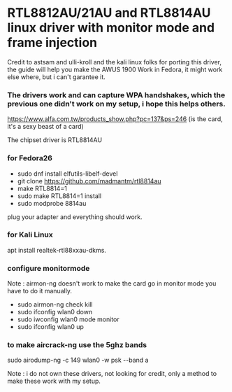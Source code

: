 # RTL8812AU/21AU and RTL8814AU linux driver with monitor mode and frame injection
Credit to astsam and ulli-kroll and the kali linux folks for porting this driver, the guide will help you make the AWUS 1900 Work in Fedora, it might work else where, but i can't garantee it.

### The drivers work and can capture WPA handshakes, which the previous one didn't work on my setup, i hope this helps others.

https://www.alfa.com.tw/products_show.php?pc=137&ps=246 (is the card, it's a sexy beast of a card)

The chipset driver is RTL8814AU

### for Fedora26
* sudo dnf install elfutils-libelf-devel
* git clone https://github.com/madmantm/rtl8814au
* make RTL8814=1
* sudo make RTL8814=1 install
* sudo modprobe 8814au

plug your adapter and everything should work.

### for Kali Linux
apt install realtek-rtl88xxau-dkms.

### configure monitormode
Note : airmon-ng doesn't work to make the card go in monitor mode you have to do it manually.

* sudo airmon-ng check kill
* sudo ifconfig wlan0 down
* sudo iwconfig wlan0 mode monitor
* sudo ifconfig wlan0 up


### to make aircrack-ng use the 5ghz bands
sudo airodump-ng -c 149 wlan0 -w psk --band a



Note : i do not own these drivers, not looking for credit, only a method to make these work with my setup. 
